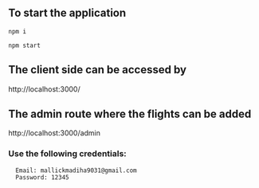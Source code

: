 ## To start the application 
`npm i`

`npm start`

## The client side can be accessed by

http://localhost:3000/

## The admin route where the flights can be added

http://localhost:3000/admin

### Use the following credentials: 

```
  Email: mallickmadiha9031@gmail.com
  Password: 12345
```

